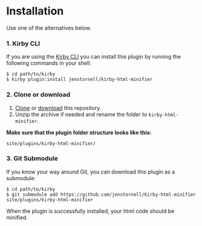 # Installation

Use one of the alternatives below.

### 1. Kirby CLI

If you are using the [Kirby CLI](https://github.com/getkirby/cli) you can install this plugin by running the following commands in your shell:

```text
$ cd path/to/kirby
$ kirby plugin:install jenstornell/kirby-html-minifier
```

### 2. Clone or download

1. [Clone](https://github.com/jenstornell/kirby-html-minifier.git) or [download](https://github.com/jenstornell/kirby-html-minifier/archive/master.zip)  this repository.
2. Unzip the archive if needed and rename the folder to `kirby-html-minifier`.

**Make sure that the plugin folder structure looks like this:**

```text
site/plugins/kirby-html-minifier/
```

### 3. Git Submodule

If you know your way around Git, you can download this plugin as a submodule:

```text
$ cd path/to/kirby
$ git submodule add https://github.com/jenstornell/kirby-html-minifier site/plugins/kirby-html-minifier
```

When the plugin is successfully installed, your html code should be minified.